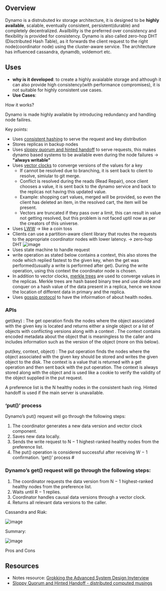 ## Overview

Dynamo is a distrubuted kv storage architecture, it is designed to be **highly available**, scalable, eventually consistent, persistent(durable) and completely decentralized.
Availbility is the preferred over consistency and flexibility is provided for consistency. Dynamo is also called zero-hop DHT (Disctributed Hash Table), as it forwards the client request to the right node(coordinator node) using the cluster-aware service.
The architecture has influenced cassandra, dynamdb, voldemort etc.


## Uses
- **why is it developed**: to create a highly avaialable storage and although it can also provide high consistency(with performance compromises), it is not suitable for highly consistent use cases.
- **Use Cases**: 

How it works?

Dynamo is made highly available by introducing redundancy and handling node failires.

Key points:
- Uses [consistent hashing](https://github.com/rneha725/system_design_concepts/blob/main/Concepts/Distributed%20Systems/Consistent%20Hashing.md) to serve the request and key distribution
- Stores replicas in backup nodes
- Uses [sloppy quorum and hinted handoff](https://github.com/rneha725/system_design_concepts/blob/main/Concepts/Distributed%20Systems/Consistent%20Hashing.md) to serve requests, this makes dynamo based systems to be available even during the node failures -> **"always writable"**
- Uses [vector clocks](https://github.com/rneha725/system_design_concepts/blob/main/Concepts/Distributed%20Systems/Vector%20Clocks.md) to converge versions of the values for a key
    - If cannot be resolved due to branching, it is sent back to client to resolve, simiular to git merge.
    - Conflict is resolved during the reads (Read Repair), once client chooses a value, it is sent back to the dynamo service and back to the replicas not having this updated value.
    - Example: shopping cart values, merged will be provided, so even the client has deleted an item, in the resolved cart, the item will be present.
    - Vectors are truncated if they pass over a limit, this can result in value not getting resolved, but this problem is not faced uptil now as per the creators of this universe.
- Uses [LWW](https://dzone.com/articles/conflict-resolution-using-last-write-wins-vs-crdts) -> like a coin toss
- Clients can use a partition-aware client library that routes the requests to the appropriate coordinator nodes with lower latency. -> zero-hop DHT
    ![image](https://github.com/user-attachments/assets/86820a49-69aa-4e9f-abc0-e59d46c84f2c)
- Uses state machine to handle request
- write operation as stated below contains a context, this also stores the node which replied fastest to the given key, when the get was performed(usually a write is performed after get). During the write operation, using this context the coordinator node is chosen.
- In addition to vector clocks, [merkle trees](https://github.com/rneha725/system_design_concepts/blob/main/Concepts/Distributed%20Systems/Merkle%20Trees.md) are used to converge values in the replicas. Merkle trees are hash based binary tree and use divide and conquer on a hash value of the data present in a replica, hence we know the location of different data in primary and the replica.
- Uses [gossip protocol](https://github.com/rneha725/system_design_concepts/blob/main/Concepts/Distributed%20Systems/Gossip%20Protocol.md) to have the infoirmation of about health nodes.

### APIs

get(key) : The get operation finds the nodes where the object
associated with the given key is located and returns either a single
object or a list of objects with conflicting versions along with a context .
The context contains encoded metadata about the object that is
meaningless to the caller and includes information such as the version
of the object (more on this below).

put(key, context, object) : The put operation finds the nodes where
the object associated with the given key should be stored and writes the
given object to the disk. The context is a value that is returned with a
get operation and then sent back with the put operation. The context
is always stored along with the object and is used like a cookie to verify
the validity of the object supplied in the put request.

A preference list is the N healthy nodes in the consistent hash ring. Hinted handoff is used if the main server is unavailable.

### ‘put()’ process #
Dynamo’s put() request will go through the following steps:
1. The coordinator generates a new data version and vector clock
component.
2. Saves new data locally.
3. Sends the write request to N − 1 highest-ranked healthy nodes from
the preference list.
4. The put() operation is considered successful after receiving W − 1
confirmation.
‘get()’ process #

### Dynamo’s get() request will go through the following steps:
1. The coordinator requests the data version from N − 1 highest-ranked
healthy nodes from the preference list.
2. Waits until R − 1 replies.
3. Coordinator handles causal data versions through a vector clock.
4. Returns all relevant data versions to the caller.

Cassandra and Riak:

![image](https://github.com/user-attachments/assets/0c81f5e6-3aa5-411e-93a7-5db6e87cb55b)

Summary:

![image](https://github.com/user-attachments/assets/d5949abf-5309-4680-8ffd-7edc57120b39)

Pros and Cons
## Resources
- Notes resource: [Grokking the Advanced System Design Inyterview](https://github.com/rneha725/Books/blob/main/Compressed%20Grokking%20the%20Advanced%20System%20Design%20Interview-compressed.pdf)
- [Sloppy Quorum and Hinted Handoff - distributed computed musings](https://distributed-computing-musings.com/2022/05/sloppy-quorum-and-hinted-handoff-quorum-in-the-times-of-failure/)
